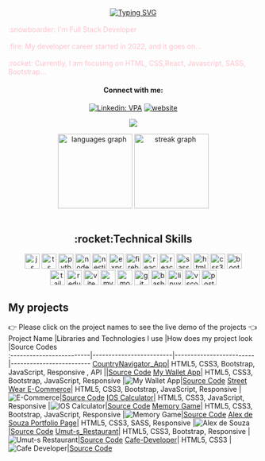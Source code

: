 ## 
<div align=center>
     <a href="https://git.io/typing-svg"><img src="https://readme-typing-svg.demolab.com?font=VT323&size=35&duration=3500&pause=300&color=color=A89568&center=true&vCenter=true&width=500&lines=Hi🖐+I'm+Umut;Welcome+to+my+profile!;Description+of+myself%3A;Full+Stack+Developer;" alt="Typing SVG" /></a>
</div>

<br>
<font color="pink"> :snowboarder: I'm Full Stack Developer</font>
</br>
<br>
<font color="pink"> :fire: My developer career started in 2022, and it goes on...</font>
</br>
<br>
<font color="pink"> :rocket: Currently, I am focusing on HTML, CSS,React, Javascript, SASS, Bootstrap...</font>
</br>


<div align=center>

#### Connect with me:

[![Linkedin: VPA](https://img.shields.io/badge/linkedin-%230077B5.svg?&style=for-the-badge&logo=linkedin&logoColor=white)](https://www.linkedin.com/in/ucangun/)
[![website](https://img.shields.io/badge/gmail-f1f2f6.svg?&style=for-the-badge&logo=gmail&logoColor=red)](mailto:ucangun76@gmail.com)

![](https://komarev.com/ghpvc/?username=ucangun&style=flat-square)

</div>

<div align="center">
  <img src="https://github-readme-stats.vercel.app/api/top-langs?username=ucangun&locale=en&hide_title=false&layout=compact&card_width=320&langs_count=5&theme=dracula&hide_border=true&order=2" height="150" alt="languages graph"  />
  <img src="https://streak-stats.demolab.com?user=ucangun&locale=en&mode=weekly&theme=dracula&hide_border=true&border_radius=5&order=3" height="150" alt="streak graph"  />
</div>

</br>

<div align="center">
<h2 align="center">:rocket:Technical Skills</h2>

<img width="30px" alt="js" title="js" src="https://skillicons.dev/icons?i=js" />
<img width="30px" alt="ts" title="ts" src="https://skillicons.dev/icons?i=ts" />
<img width="30px" alt="python" title="python" src="https://skillicons.dev/icons?i=py&theme=light" />
<img width="30px" alt="nodejs" title="nodejs" src="https://skillicons.dev/icons?i=nodejs" />
<img width="30px" alt="nestjs" title="nestjs" src="https://skillicons.dev/icons?i=nestjs" />
<img width="30px" alt="expressjs" title="expressjs" src="https://skillicons.dev/icons?i=express" />
<img width="30px" alt="firebase" title="firebase" src="https://skillicons.dev/icons?i=firebase" />
<img width="30px" alt="react" title="react" src="https://skillicons.dev/icons?i=react" />
<img width="30px" alt="react  title="react native" src="https://cdn.jsdelivr.net/gh/devicons/devicon/icons/react/react-original.svg" />
<img width="30px" alt="sass" title="sass" src="https://skillicons.dev/icons?i=sass" />
<img width="30px" alt="html5" title="html5" src="https://skillicons.dev/icons?i=html" />
<img width="30px" alt="css3" title="css3" src="https://skillicons.dev/icons?i=css" />
<img width="30px" alt="bootstrap" title="bootstrap" src="https://skillicons.dev/icons?i=bootstrap" />
<br/>
<img width="30px" alt="tailwind" title="tailwind" src="https://skillicons.dev/icons?i=tailwind" />
<img width="30px" alt="redux" title="redux" src="https://skillicons.dev/icons?i=redux" />
<img width="30px" alt="vite" title="vite" src="https://skillicons.dev/icons?i=vite" />
<img width="30px" alt="mysql" title="mysql" src="https://skillicons.dev/icons?i=mysql" />
<img width="30px" alt="mongodb" title="mongodb" src="https://skillicons.dev/icons?i=mongodb" />
<img width="30px" alt="git" title="git" src="https://skillicons.dev/icons?i=git" />
<img width="30px" alt="bash" title="bash" src="https://skillicons.dev/icons?i=bash" />
<img width="30px" alt="linux" title="linux" src="https://skillicons.dev/icons?i=linux" />
<img width="30px" alt="vscode" title="vscode" src="https://skillicons.dev/icons?i=vscode" />
<img width="30px" alt="postman" title="postman" src="https://skillicons.dev/icons?i=postman" />
</div>


## My projects
👉 Please click on the project names to see the live demo of the projects 👈
  Project Name       |Libraries and Technologies I use     |How does my project look          |Source Codes       
:-------------------------|-------------------------|-------------------------|-------------------------
[CountryNavigator_App](https://umutlocationapp.netlify.app/)| HTML5, CSS3, Bootstrap, JavaScript, Responsive , API ||[Source Code](https://github.com/ucangun/CountryNavigator_App/tree/main)
[My Wallet App](https://umutwalletapp.netlify.app/)| HTML5, CSS3, Bootstrap, JavaScript, Responsive |![My Wallet App](https://github.com/ucangun/ucangun/assets/149247682/9b8c6048-f060-4dbe-9d02-e9615b4bc1f1)|[Source Code](https://github.com/ucangun/My_Wallet_App)
[Street Wear E-Commerce](https://streetwearapp.netlify.app/)| HTML5, CSS3, Bootstrap, JavaScript, Responsive |![E-Commerce](https://github.com/ucangun/ucangun/assets/149247682/62769a8c-3449-495a-941f-108ba33f0c5a)|[Source Code](https://github.com/ucangun/E_Commerce_Project)
[IOS Calculator](https://umutioscalculator.netlify.app/)| HTML5, CSS3, JavaScript, Responsive |![IOS Calculator](https://github.com/ucangun/ucangun/assets/149247682/8af9b78e-69dd-4684-b9d8-3aa684ac53c3)|[Source Code](https://github.com/ucangun/IOS_Calculator)
[Memory Game](https://umutsmemorygame.netlify.app/)| HTML5, CSS3, Bootstrap, JavaScript, Responsive |![Memory Game](https://github.com/ucangun/ucangun/assets/149247682/abb27d28-8c56-43f0-8850-497a1fd00641)|[Source Code](https://github.com/ucangun/Memory_Game_With_Js)
[Alex de Souza Portfolio Page](https://ucangunalex.netlify.app/)| HTML5, CSS3, SASS, Responsive |![Alex de Souza](https://github.com/ucangun/ucangun/assets/149247682/5b466509-d9ff-4dff-bdb9-a173aefc66eb)|[Source Code](https://github.com/ucangun/Alex_Sass_Project)
[Umut-s_Restaurant](https://umutsveganestaurant.netlify.app)| HTML5, CSS3, Bootstrap, Responsive |![Umut-s Restaurant](https://github.com/ucangun/ucangun/assets/149247682/9d7ce1d5-99ba-4503-981a-19aac1718d68)|[Source Code](  https://github.com/ucangun/Umut-s_Restaurant)
[Cafe-Developer](https://cafedeveloper.netlify.app)| HTML5, CSS3 |![Cafe Developer](https://github.com/ucangun/ucangun/assets/149247682/38a9f41e-cedb-4481-8850-7f4f97c0c151)|[Source Code]( https://github.com/ucangun/Cafe-Developer)


</div>
</br>
<br>
